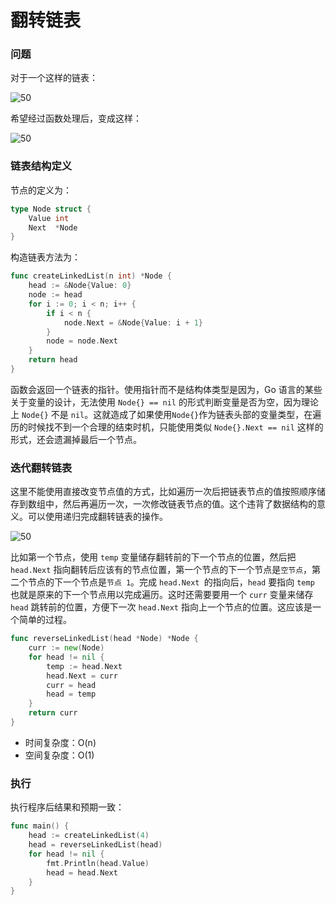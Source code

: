 # 翻转链表

### 问题

对于一个这样的链表：

![50](/assets/4.png)

希望经过函数处理后，变成这样：

![50](/assets/5.png)

### 链表结构定义

节点的定义为：

```go
type Node struct {
	Value int
	Next  *Node
}
```

构造链表方法为：

```go
func createLinkedList(n int) *Node {
	head := &Node{Value: 0}
	node := head
	for i := 0; i < n; i++ {
		if i < n {
			node.Next = &Node{Value: i + 1}
		}
		node = node.Next
	}
	return head
}
```

函数会返回一个链表的指针。使用指针而不是结构体类型是因为，Go 语言的某些关于变量的设计，无法使用 `Node{} == nil` 的形式判断变量是否为空，因为理论上 `Node{}` 不是 `nil`。这就造成了如果使用`Node{}`作为链表头部的变量类型，在遍历的时候找不到一个合理的结束时机，只能使用类似 `Node{}.Next == nil` 这样的形式，还会遗漏掉最后一个节点。

### 迭代翻转链表

这里不能使用直接改变节点值的方式，比如遍历一次后把链表节点的值按照顺序储存到数组中，然后再遍历一次，一次修改链表节点的值。这个违背了数据结构的意义。可以使用递归完成翻转链表的操作。

![50](/assets/6.png)

比如第一个节点，使用 `temp` 变量储存翻转前的下一个节点的位置，然后把 `head.Next` 指向翻转后应该有的节点位置，第一个节点的下一个节点是`空节点`，第二个节点的下一个节点是`节点 1`。完成 `head.Next `的指向后，`head` 要指向 `temp` 也就是原来的下一个节点用以完成遍历。这时还需要要用一个 `curr` 变量来储存`head` 跳转前的位置，方便下一次 `head.Next` 指向上一个节点的位置。这应该是一个简单的过程。

```go
func reverseLinkedList(head *Node) *Node {
	curr := new(Node)
	for head != nil {
		temp := head.Next
		head.Next = curr
		curr = head
		head = temp
	}
	return curr
}
```

* 时间复杂度：O(n)
* 空间复杂度：O(1)

### 执行

执行程序后结果和预期一致：

```go
func main() {
	head := createLinkedList(4)
	head = reverseLinkedList(head)
	for head != nil {
		fmt.Println(head.Value)
		head = head.Next
	}
}
```
